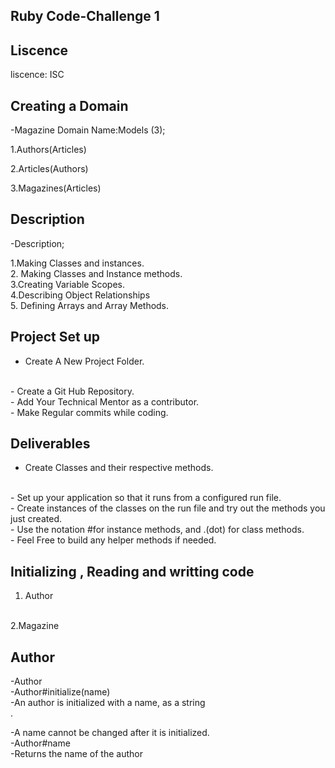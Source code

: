 ## Ruby Code-Challenge 1

 ## Liscence

liscence: ISC 

## Creating a Domain

-Magazine Domain Name:Models (3);

1.Authors(Articles)

2.Articles(Authors)

3.Magazines(Articles)

## Description

-Description;

1.Making Classes and instances.
<br>
2. Making Classes and Instance methods.
<br>
3.Creating Variable Scopes.
<br>
4.Describing Object Relationships
<br>
5. Defining Arrays and Array Methods.

## Project Set up

- Create A New Project Folder.
<br>
- Create a Git Hub Repository.
<br>
- Add Your Technical Mentor as a contributor.
<br>
- Make Regular commits while coding.

## Deliverables 

- Create  Classes and their respective methods.
<br>
- Set up your application so that it runs from a configured run file.
<br>
- Create instances of the classes on the run file and try out the methods you just created.
<br>
- Use the notation #for instance methods, and .(dot) for class methods.
<br>
- Feel Free to build any helper methods if needed.

## Initializing , Reading and writting code

1. Author
<br>
2.Magazine
<br>

## Author

-Author
<br>
-Author#initialize(name)
<br>
-An author is initialized with a name, as a string<br>.

-A name cannot be changed after it is initialized.
<br>
-Author#name
<br>
-Returns the name of the author
<br>


